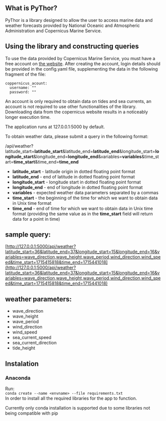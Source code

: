 ## What is PyThor?
PyThor is a library designed to allow the user to access marine data and weather forecasts provided by National Oceanic and Atmospheric Administration and Copernicus Marine Service.

  ## Using the library and constructing queries
To use the data provided by Copernicus Marine Service, you must have a free account on [the website](https://data.marine.copernicus.eu/register). After creating the account, login details should be provided in the config.yaml file, supplementing the data in the following fragment of the file:
```
coppernicus_acount:
  username: ""
  password: ""
```
An account is only required to obtain data on tides and sea currents, an account is not required to use other functionalities of the library.
Downloading data from the copernicus website results in a noticeably longer execution time.

The application runs at 127.0.0.1:5000 by default.

To obtain weather data, please submit a query in the following format:

/api/weather?latitude_start=**latitude_start**&latitude_end=**latitude_end**&longitude_start=**longitude_start**&longitude_end=**longitude_end**&variables=**variables**&time_start=**time_start**&time_end=**time_end**

- **latitude_start** - latitude origin in dotted floating point format
- **latitude_end** - end of latitude in dotted floating point format
- **longitude_start** - longitude start in dotted floating point format
- **longitude_end** - end of longitude in dotted floating point format
- **variables** - expected weather data parameters separated by a commas
- **time_start** - the beginning of the time for which we want to obtain data in Unix time format
- **time_end** - end of time for which we want to obtain data in Unix time format (providing the same value as in the **time_start** field will return data for a point in time)


## sample query:
[http://127.0.0.1:5000/api/weather?latitude_start=36&latitude_end=37&longitude_start=15&longitude_end=16&variables=wave_direction,wave_height,wave_period,wind_direction,wind_speed&time_start=1715415818&time_end=1715441018](http://127.0.0.1:5000/api/weather?latitude_start=36&latitude_end=37&longitude_start=15&longitude_end=16&variables=wave_direction,wave_height,wave_period,wind_direction,wind_speed&time_start=1715415818&time_end=1715441018)

## weather parameters:
- wave_direction
- wave_height
- wave_period
- wind_direction
- wind_speed
- sea_current_speed
- sea_current_direction
- tide_height

## Instalation
### Anaconda
Run: \
    ```conda create --name <envname> --file requirements.txt``` \
In order to install all the required libraries for the app to function.

Currently only conda installation is supported due to some libraries not being compatible with pip
